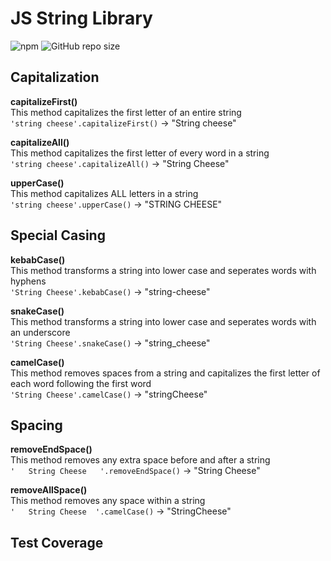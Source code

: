 # JS String Library

![npm](https://img.shields.io/npm/v/@annapawl/string_library?style=for-the-badge) 
![GitHub repo size](https://img.shields.io/github/repo-size/AnniePawl/JS-String-Library?style=for-the-badge)

## Capitalization 
**capitalizeFirst()** </br> 
This method capitalizes the first letter of an entire string </br> 
`'string cheese'.capitalizeFirst()` &#8594; "String cheese"

**capitalizeAll()** </br> 
This method capitalizes the first letter of every word in a string </br> 
`'string cheese'.capitalizeAll()` &#8594; "String Cheese"

**upperCase()** </br> 
This method capitalizes ALL letters in a string </br> 
`'string cheese'.upperCase()` &#8594; "STRING CHEESE"


## Special Casing 
**kebabCase()** </br> 
This method transforms a string into lower case and seperates words with hyphens </br> 
`'String Cheese'.kebabCase()` &#8594; "string-cheese"

**snakeCase()** </br> 
This method transforms a string into lower case and seperates words with an underscore </br> 
`'String Cheese'.snakeCase()` &#8594; "string_cheese"

**camelCase()** </br> 
This method removes spaces from a string and capitalizes the first letter of each word following the first word </br> 
`'String Cheese'.camelCase()` &#8594; "stringCheese"

## Spacing 
**removeEndSpace()** </br> 
This method removes any extra space before and after a string </br> 
`'   String Cheese   '.removeEndSpace()` &#8594; "String Cheese"

**removeAllSpace()** </br> 
This method removes any space within a string </br> 
`'   String Cheese  '.camelCase()` &#8594; "StringCheese"

## Test Coverage 
